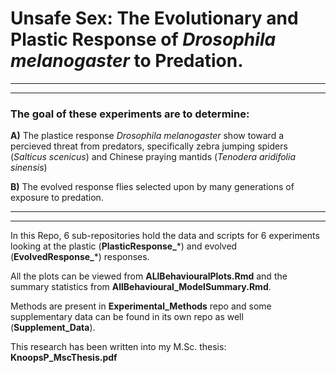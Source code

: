 # Unsafe Sex: The Evolutionary and Plastic Response of *Drosophila melanogaster* to Predation.

______________________________________________________________________
______________________________________________________________________

### The goal of these experiments are to determine:

  **A)** The plastice response *Drosophila melanogaster* show toward a percieved threat from predators, specifically zebra jumping spiders (*Salticus scenicus*) and Chinese praying mantids (*Tenodera aridifolia sinensis*)
  
  **B)** The evolved response flies selected upon by many generations of exposure to predation. 
______________________________________________________________________
______________________________________________________________________

  In this Repo, 6 sub-repositories hold the data and scripts for 6 experiments looking at the plastic (**PlasticResponse_**\*) and evolved (**EvolvedResponse_**\*) responses. 

  All the plots can be viewed from **ALlBehaviouralPlots.Rmd** and the summary statistics from **AllBehavioural_ModelSummary.Rmd**. 

  Methods are present in **Experimental_Methods** repo and some supplementary data can be found in its own repo as well (**Supplement_Data**).  
  
  This research has been written into my M.Sc. thesis: **KnoopsP_MscThesis.pdf**





